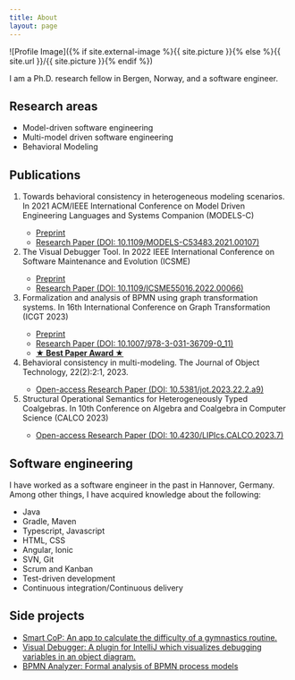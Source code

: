 ```yaml
---
title: About
layout: page
---
```


![Profile Image]({% if site.external-image %}{{ site.picture }}{% else %}{{ site.url }}/{{
site.picture }}{% endif %})

<p>I am a Ph.D. research fellow in Bergen, Norway, and a software engineer.</p>

<h2>Research areas</h2>

<ul class="skill-list">
	<li>Model-driven software engineering</li>
	<li>Multi-model driven software engineering</li>
	<li>Behavioral Modeling</li>
</ul>

<h2>Publications</h2>
<ol>
	<li>Towards behavioral consistency in heterogeneous modeling scenarios. In 2021 ACM/IEEE International Conference on Model Driven Engineering Languages and Systems Companion (MODELS-C)</li>
    <ul>
        <li><a href="https://raw.githubusercontent.com/timKraeuter/timKraeuter.github.io/master/assets/publications/Towards_behavioral_consistency_in_heterogeneous_modeling_scenarios.pdf">Preprint</a></li>
        <li><a href="https://doi.org/10.1109/MODELS-C53483.2021.00107">Research Paper (DOI: 10.1109/MODELS-C53483.2021.00107)</a></li>
    </ul>
	<li>The Visual Debugger Tool. In 2022 IEEE International Conference on Software Maintenance and Evolution (ICSME)</li>
    <ul>
        <li><a href="https://raw.githubusercontent.com/timKraeuter/timKraeuter.github.io/master/assets/publications/The_Visual_Debugger_Tool.pdf">Preprint</a></li>
        <li><a href="https://doi.org/10.1109/ICSME55016.2022.00066">Research Paper (DOI: 10.1109/ICSME55016.2022.00066)</a></li>
    </ul>
	<li>Formalization and analysis of BPMN using graph transformation systems. In 16th International Conference on Graph Transformation (ICGT 2023)</li>
    <ul>
        <li><a href="https://raw.githubusercontent.com/timKraeuter/timKraeuter.github.io/master/assets/publications/Formalization_and_analysis_of_BPMN_using_graph_transformation_systems.pdf">Preprint</a></li>
        <li><a href="https://doi.org/10.1007/978-3-031-36709-0_11">Research Paper (DOI: 10.1007/978-3-031-36709-0_11)</a></li>
        <li><a href="https://raw.githubusercontent.com/timKraeuter/timKraeuter.github.io/master/assets/BestPaperICGT2023.pdf"><b>&#9733; Best Paper Award &#9733;</b></a></li>    
    </ul>
    <li>Behavioral consistency in multi-modeling. The Journal of Object Technology, 22(2):2:1, 2023.</li>
    <ul>
        <li><a href="https://doi.org/10.5381/jot.2023.22.2.a9">Open-access Research Paper (DOI: 10.5381/jot.2023.22.2.a9)</a></li>
    </ul>
    <li>Structural Operational Semantics for Heterogeneously Typed Coalgebras. In 10th Conference on Algebra and Coalgebra in Computer Science (CALCO 2023)</li>
    <ul>
        <li><a href="https://doi.org/10.4230/LIPIcs.CALCO.2023.7">Open-access Research Paper (DOI: 10.4230/LIPIcs.CALCO.2023.7)</a></li>
    </ul>
</ol>

<h2>Software engineering</h2>

I have worked as a software engineer in the past in Hannover, Germany.
Among other things, I have acquired knowledge about the following:

<ul class="skill-list">
	<li>Java</li>
	<li>Gradle, Maven</li>
	<li>Typescript, Javascript</li>
	<li>HTML, CSS</li>
	<li>Angular, Ionic</li>
	<li>SVN, Git</li>
	<li>Scrum and Kanban</li>
	<li>Test-driven development</li>
	<li>Continuous integration/Continuous delivery</li>
</ul>

<h2>Side projects</h2>

<ul>
	<li><a href="https://timkraeuter.github.io//SmartCoP-app/">Smart CoP: An app to calculate the difficulty of a gymnastics routine.</a></li>
	<li><a href="https://timkraeuter.github.io//visual-debugger/">Visual Debugger: A plugin for IntelliJ which visualizes debugging variables in an object diagram.</a></li>
	<li><a href="https://timkraeuter.github.io//bpmn-analyzer/">BPMN Analyzer: Formal analysis of BPMN process models</a></li>
</ul>
